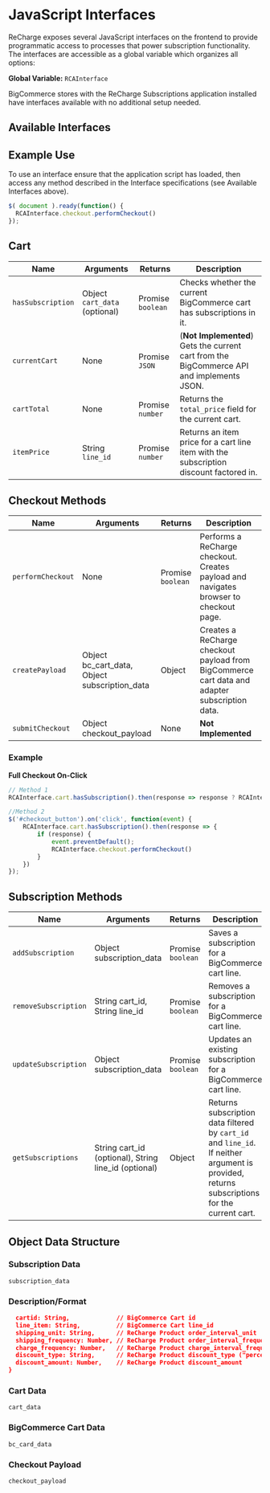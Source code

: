 # JavaScript Interfaces

ReCharge exposes several JavaScript interfaces on the frontend to provide programmatic access to processes that power subscription functionality. The interfaces are accessible as a global variable which organizes all options:

**Global Variable:**
`RCAInterface`

BigCommerce stores with the ReCharge Subscriptions application installed have interfaces available with no additional setup needed.

## Available Interfaces


## Example Use
To use an interface ensure that the application script has loaded, then access any method described in the Interface specifications (see Available Interfaces above).

```js
$( document ).ready(function() {
  RCAInterface.checkout.performCheckout()
});
```
## Cart
|Name|Arguments|Returns|Description|
|-|-|-|-|
|`hasSubscription`|Object `cart_data` (optional) | Promise `boolean`|Checks whether the current BigCommerce cart has subscriptions in it.|
|`currentCart`|None|Promise `JSON`|(**Not Implemented**) Gets the current cart from the BigCommerce API and implements JSON.|
|`cartTotal`|None|Promise `number`|Returns the `total_price` field for the current cart.|
|`itemPrice`|String `line_id`|Promise `number`|Returns an item price for a cart line item with the subscription discount factored in.|

## Checkout Methods

|Name|Arguments|Returns|Description|
|-|-|-|-|
|`performCheckout`|None|Promise `boolean`| Performs a ReCharge checkout. Creates payload and navigates browser to checkout page.|
|`createPayload`|Object bc_cart_data, Object subscription_data|Object|Creates a ReCharge checkout payload from BigCommerce cart data and adapter subscription data.|
|`submitCheckout`|Object checkout_payload|None|**Not Implemented**|

### Example

**Full Checkout On-Click**

```js
// Method 1
RCAInterface.cart.hasSubscription().then(response => response ? RCAInterface.checkout.performCheckout() : window.location.assign('/checkout.php'))

//Method 2
$('#checkout_button').on('click', function(event) {
    RCAInterface.cart.hasSubscription().then(response => {
        if (response) {
            event.preventDefault();
            RCAInterface.checkout.performCheckout()
        }
    })
});
```

## Subscription Methods
|Name|Arguments|Returns|Description|
|-|-|-|-|
|`addSubscription`|Object subscription_data|Promise `boolean`|Saves a subscription for a BigCommerce cart line.|
|`removeSubscription`|String cart_id, String line_id|Promise `boolean`| Removes a subscription for a BigCommerce cart line.|
|`updateSubscription`|Object subscription_data|Promise `boolean`| Updates an existing subscription for a BigCommerce cart line.|
|`getSubscriptions`|String cart_id (optional), String line_id (optional)|Object|Returns subscription data filtered by `cart_id` and `line_id`. If neither argument is provided, returns subscriptions for the current cart.|

## Object Data Structure

### Subscription Data
`subscription_data`

### Description/Format

```json {
  cartid: String,             // BigCommerce Cart id
  line_item: String,          // BigCommerce Cart line_id
  shipping_unit: String,      // ReCharge Product order_interval_unit
  shipping_frequency: Number, // ReCharge Product order_interval_frequency
  charge_frequency: Number,   // ReCharge Product charge_interval_frequency
  discount_type: String,      // ReCharge Product discount_type ("percentage")
  discount_amount: Number,    // ReCharge Product discount_amount
}
```
### Cart Data
`cart_data`

### BigCommerce Cart Data
`bc_card_data`

### Checkout Payload
`checkout_payload`

